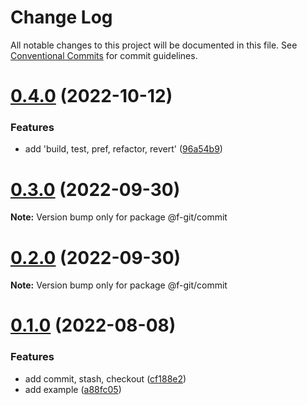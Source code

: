 # Change Log

All notable changes to this project will be documented in this file.
See [Conventional Commits](https://conventionalcommits.org) for commit guidelines.

# [0.4.0](https://github.com/fafayzf/f-git/compare/v1.0.0...v0.4.0) (2022-10-12)


### Features

* add 'build, test, pref, refactor, revert' ([96a54b9](https://github.com/fafayzf/f-git/commit/96a54b9f8d8fea64588d339387432c142960dc6a))






# [0.3.0](https://github.com/fafayzf/f-git/compare/v0.2.2...v0.3.0) (2022-09-30)

**Note:** Version bump only for package @f-git/commit





# [0.2.0](https://github.com/fafayzf/f-git/compare/v0.2.2...v0.2.0) (2022-09-30)

**Note:** Version bump only for package @f-git/commit






# [0.1.0](https://github.com/fafayzf/f-git/compare/v0.0.7...v0.1.0) (2022-08-08)


### Features

* add commit, stash, checkout ([cf188e2](https://github.com/fafayzf/f-git/commit/cf188e2a74533c854035ac2c0a6c02efdc2a8d16))
* add example ([a88fc05](https://github.com/fafayzf/f-git/commit/a88fc05e994ab561a040780db6954758fd47eb84))
